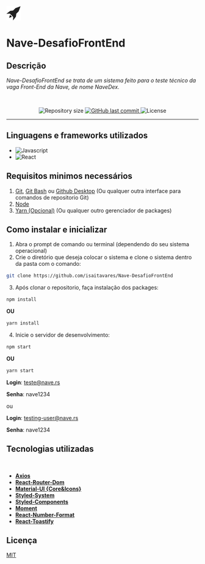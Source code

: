 <img alt="Nave" src="public/logo-nave-NL.png">

# **Nave-DesafioFrontEnd** 

## Descrição
*Nave-DesafioFrontEnd se trata de um sistema feito para o teste técnico da vaga Front-End da Nave, de nome NaveDex.*

<br/>
<p align="center">

  <img alt="Repository size" src="https://img.shields.io/github/repo-size/isaitavares/Nave-DesafioFrontEnd">
  
  <a href="https://github.com/isaitavares/Nave-DesafioFrontEnd/commits/master">
    <img alt="GitHub last commit" src="https://img.shields.io/github/last-commit/isaitavares/Nave-DesafioFrontEnd">
  </a>

  <img alt="License" src="https://img.shields.io/badge/license-MIT-red">
</p>

----------------

## Linguagens e frameworks utilizados
* <img alt="Javascript" src="https://img.shields.io/badge/Javascript-green">
* <img alt="React" src="https://img.shields.io/badge/React-blue">
## Requisitos minimos necessários

1. [Git](https://git-scm.com), [Git Bash](https://gitforwindows.org) ou [Github Desktop](https://desktop.github.com) (Ou qualquer outra interface para comandos de repositorio Git)
2. [Node](https://nodejs.org/en/)
3. [Yarn (Opcional)](https://yarnpkg.com) (Ou qualquer outro gerenciador de packages)

## Como instalar e inicializar

1. Abra o prompt de comando ou terminal (dependendo do seu sistema operacional)
2. Crie o diretório que deseja colocar o sistema e clone o sistema dentro da pasta com o comando:
```bash
git clone https://github.com/isaitavares/Nave-DesafioFrontEnd
```
3. Após clonar o repositorio, faça instalação dos packages:
```bash
npm install
```
**OU**
```bash
yarn install
```
4. Inicie o servidor de desenvolvimento:
```bash
npm start
```
**OU**
```bash
yarn start
```

**Login**: teste@nave.rs


**Senha**: nave1234


ou 


**Login**: testing-user@nave.rs


**Senha**: nave1234




## Tecnologias utilizadas
<br/>

*  **[Axios](https://github.com/axios/axios)**
*  **[React-Router-Dom](https://reactrouter.com)**
*  **[Material-UI {Core&Icons}](https://material-ui.com)**
*  **[Styled-System](https://styled-system.com)**
*  **[Styled-Components](https://styled-components.com)**
*  **[Moment](https://momentjs.com)**
*  **[React-Number-Format](https://www.npmjs.com/package/react-number-format)**
*  **[React-Toastify](https://fkhadra.github.io/react-toastify)**



## Licença
[MIT](https://choosealicense.com/licenses/mit/)

